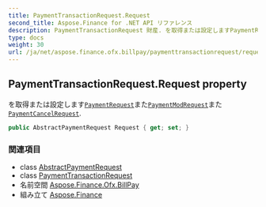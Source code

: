 ```yaml
---
title: PaymentTransactionRequest.Request
second_title: Aspose.Finance for .NET API リファレンス
description: PaymentTransactionRequest 財産. を取得または設定しますPaymentRequestまたPaymentModRequestまたPaymentCancelRequest.
type: docs
weight: 30
url: /ja/net/aspose.finance.ofx.billpay/paymenttransactionrequest/request/
---
```

## PaymentTransactionRequest.Request property

を取得または設定します[`PaymentRequest`](../../paymentrequest/)また[`PaymentModRequest`](../../paymentmodrequest/)また[`PaymentCancelRequest`](../../paymentcancelrequest/).

```csharp
public AbstractPaymentRequest Request { get; set; }
```

### 関連項目

* class [AbstractPaymentRequest](../../abstractpaymentrequest/)
* class [PaymentTransactionRequest](../)
* 名前空間 [Aspose.Finance.Ofx.BillPay](../../paymenttransactionrequest/)
* 組み立て [Aspose.Finance](../../../)


